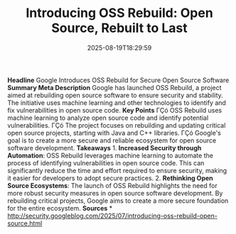 ﻿---
title: "Introducing OSS Rebuild: Open Source, Rebuilt to Last"
date: "2025-08-19T18:29:59"
category: "Markets"
summary: ""
slug: "introducing oss rebuild open source rebuilt to last"
source_urls:
  - "http://security.googleblog.com/2025/07/introducing-oss-rebuild-open-source.html"
seo:
  title: "Introducing OSS Rebuild: Open Source, Rebuilt to Last | Hash n Hedge"
  description: ""
  keywords: ["news", "markets", "brief"]
---
**Headline** Google Introduces OSS Rebuild for Secure Open Source Software  **Summary Meta Description** Google has launched OSS Rebuild, a project aimed at rebuilding open source software to ensure security and stability. The initiative uses machine learning and other technologies to identify and fix vulnerabilities in open source code.  **Key Points**  ΓÇó OSS Rebuild uses machine learning to analyze open source code and identify potential vulnerabilities. ΓÇó The project focuses on rebuilding and updating critical open source projects, starting with Java and C++ libraries. ΓÇó Google's goal is to create a more secure and reliable ecosystem for open source software development.  **Takeaways**  1. **Increased Security through Automation**: OSS Rebuild leverages machine learning to automate the process of identifying vulnerabilities in open source code. This can significantly reduce the time and effort required to ensure security, making it easier for developers to adopt secure practices. 2. **Rethinking Open Source Ecosystems**: The launch of OSS Rebuild highlights the need for more robust security measures in open source software development. By rebuilding critical projects, Google aims to create a more secure foundation for the entire ecosystem.  **Sources** * http://security.googleblog.com/2025/07/introducing-oss-rebuild-open-source.html 
